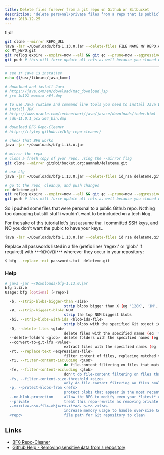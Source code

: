```yaml
---
title: Delete files forever from a git repo on Github or Bitbucket
description: 'delete personal/private files from a repo that is publicly available and you have accidentally pushed files that shouldn't be out there like SSH keys, passwords, configs etc. Do this using BFG Repo-Cleaner to alter the history of your Git repo'
date: 2018-12-25
---
```


tl;dr

```bash
git clone --mirror REPO_URL
java -jar ~/Downloads/bfg-1.13.0.jar --delete-files FILE_NAME MY_REPO.git
cd MY_REPO.git
git reflog expire --expire=now --all && git gc --prune=now --aggressive
git push # this will force update all refs as well because you cloned with --mirror
```

---


```bash
# see if java is installed
echo $(/usr/libexec/java_home)

# download and install Java
# https://java.com/en/download/mac_download.jsp
# jre-8u191-macosx-x64.dmg

# to use Java runtime and command line tools you need to install Java Developer Kit
# install JDK
# https://www.oracle.com/technetwork/java/javase/downloads/index.html
# jdk-11.0.1_osx-x64_bin.dmg

# download BFG Repo-Cleaner
# https://rtyley.github.io/bfg-repo-cleaner/

# check that BFG works 
java -jar ~/Downloads/bfg-1.13.0.jar

# mirror the repo
# clone a fresh copy of your repo, using the --mirror flag
git clone --mirror git@bitbucket.org:aamnah/deleteme.git

# use bfg
java -jar ~/Downloads/bfg-1.13.0.jar --delete-files id_rsa deleteme.git

# go to the repo, cleanup, and push changes
cd deleteme.git
git reflog expire --expire=now --all && git gc --prune=now --aggressive
git push # this will force update all refs as well because you cloned with --mirror
```

So i pushed some files that were personal to a public Github repo. Nothing too damaging but still stuff i wouldn't want to be included on a tech blog.

For the sake of this tutorial let's just assume that i committed SSH keys, and NO you don't want the public to have your keys..


```bash
java -jar ~/Downloads/bfg-1.13.0.jar --delete-files id_rsa deleteme.git
```


Replace all passwords listed in a file (prefix lines 'regex:' or 'glob:' if required) with `***REMOVED***` wherever they occur in your repository :

```bash
$ bfg --replace-text passwords.txt  deleteme.git
```



### Help

```bash
# java -jar ~/Downloads/bfg-1.13.0.jar
bfg 1.13.0
Usage: bfg [options] [<repo>]

  -b, --strip-blobs-bigger-than <size>
                           strip blobs bigger than X (eg '128K', '1M', etc)
  -B, --strip-biggest-blobs NUM
                           strip the top NUM biggest blobs
  -bi, --strip-blobs-with-ids <blob-ids-file>
                           strip blobs with the specified Git object ids
  -D, --delete-files <glob>
                           delete files with the specified names (eg '*.class', '*.{txt,log}' - matches on file name, not path within repo)
  --delete-folders <glob>  delete folders with the specified names (eg '.svn', '*-tmp' - matches on folder name, not path within repo)
  --convert-to-git-lfs <value>
                           extract files with the specified names (eg '*.zip' or '*.mp4') into Git LFS
  -rt, --replace-text <expressions-file>
                           filter content of files, replacing matched text. Match expressions should be listed in the file, one expression per line - by default, each expression is treated as a literal, but 'regex:' & 'glob:' prefixes are supported, with '==>' to specify a replacement string other than the default of '***REMOVED***'.
  -fi, --filter-content-including <glob>
                           do file-content filtering on files that match the specified expression (eg '*.{txt,properties}')
  -fe, --filter-content-excluding <glob>
                           don't do file-content filtering on files that match the specified expression (eg '*.{xml,pdf}')
  -fs, --filter-content-size-threshold <size>
                           only do file-content filtering on files smaller than <size> (default is 1048576 bytes)
  -p, --protect-blobs-from <refs>
                           protect blobs that appear in the most recent versions of the specified refs (default is 'HEAD')
  --no-blob-protection     allow the BFG to modify even your *latest* commit. Not recommended: you should have already ensured your latest commit is clean.
  --private                treat this repo-rewrite as removing private data (for example: omit old commit ids from commit messages)
  --massive-non-file-objects-sized-up-to <size>
                           increase memory usage to handle over-size Commits, Tags, and Trees that are up to X in size (eg '10M')
  <repo>                   file path for Git repository to clean
```


Links
---

- [BFG Repo-Cleaner](https://rtyley.github.io/bfg-repo-cleaner/)
- [Github Help - Removing sensitive data from a repository](https://help.github.com/articles/removing-sensitive-data-from-a-repository/)